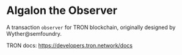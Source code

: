 # Algalon the Observer
A transaction `observer` for TRON blockchain, originally designed by Wyther@semfoundry.  
   
TRON docs: https://developers.tron.network/docs


